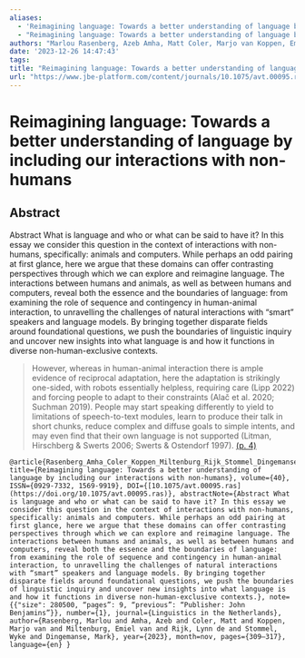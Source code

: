 ```yaml
---
aliases:
  - 'Reimagining language: Towards a better understanding of language by including our interactions with non-humans'
  - "Reimagining language: Towards a better understanding of language by including our interactions with non-humans"
authors: "Marlou Rasenberg, Azeb Amha, Matt Coler, Marjo van Koppen, Emiel van Miltenburg, Lynn de Rijk, Wyke Stommel, Mark Dingemanse"
date: '2023-12-26 14:47:43'
tags:
title: "Reimagining language: Towards a better understanding of language by including our interactions with non-humans"
url: "https://www.jbe-platform.com/content/journals/10.1075/avt.00095.ras"
---
```


# Reimagining language: Towards a better understanding of language by including our interactions with non-humans




## Abstract
Abstract What is language and who or what can be said to have it? In this essay we consider this question in the context of interactions with non-humans, specifically: animals and computers. While perhaps an odd pairing at first glance, here we argue that these domains can offer contrasting perspectives through which we can explore and reimagine language. The interactions between humans and animals, as well as between humans and computers, reveal both the essence and the boundaries of language: from examining the role of sequence and contingency in human-animal interaction, to unravelling the challenges of natural interactions with “smart” speakers and language models. By bringing together disparate fields around foundational questions, we push the boundaries of linguistic inquiry and uncover new insights into what language is and how it functions in diverse non-human-exclusive contexts.




> However, whereas in human-animal interaction there is ample evidence of reciprocal adaptation, here the adaptation is strikingly one-sided, with robots essentially helpless, requiring care (Lipp 2022) and forcing people to adapt to their constraints (Alač et al. 2020; Suchman 2019). People may start speaking differently to yield to limitations of speech-to-text modules, learn to produce their talk in short chunks, reduce complex and diffuse goals to simple intents, and may even find that their own language is not supported (Litman, Hirschberg &amp; Swerts 2006; Swerts &amp; Ostendorf 1997). [(p. 4)](zotero://open-pdf/library/items/BKEJM2EH?page=4)






```
@article{Rasenberg_Amha_Coler_Koppen_Miltenburg_Rijk_Stommel_Dingemanse_2023, title={Reimagining language: Towards a better understanding of language by including our interactions with non-humans}, volume={40}, ISSN={0929-7332, 1569-9919}, DOI={[10.1075/avt.00095.ras](https://doi.org/10.1075/avt.00095.ras)}, abstractNote={Abstract What is language and who or what can be said to have it? In this essay we consider this question in the context of interactions with non-humans, specifically: animals and computers. While perhaps an odd pairing at first glance, here we argue that these domains can offer contrasting perspectives through which we can explore and reimagine language. The interactions between humans and animals, as well as between humans and computers, reveal both the essence and the boundaries of language: from examining the role of sequence and contingency in human-animal interaction, to unravelling the challenges of natural interactions with “smart” speakers and language models. By bringing together disparate fields around foundational questions, we push the boundaries of linguistic inquiry and uncover new insights into what language is and how it functions in diverse non-human-exclusive contexts.}, note={{"size": 280500, “pages”: 9, “previous”: “Publisher: John Benjamins”}}, number={1}, journal={Linguistics in the Netherlands}, author={Rasenberg, Marlou and Amha, Azeb and Coler, Matt and Koppen, Marjo van and Miltenburg, Emiel van and Rijk, Lynn de and Stommel, Wyke and Dingemanse, Mark}, year={2023}, month=nov, pages={309–317}, language={en} }
```
